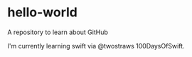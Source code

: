 # hello-world
A repository to learn about GitHub

I'm currently learning swift via @twostraws 100DaysOfSwift.
